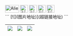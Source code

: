 <div class="image-row">
<img src="https://cdn.jsdelivr.net/gh/baib-web/img/Android-Emblem.png" alt="Alien Monster" width="45" height="25" />
<img src="https://cdn.jsdelivr.net/gh/baib-web/img/ne6ukkej06t71.png" alt="Alien Monster" width="25" height="25" />
<img src="https://cdn.jsdelivr.net/gh/baib-web/img/Apple%20Store.png" alt="Alien Monster" width="25" height="25" />
<img src="https://cdn.jsdelivr.net/gh/baib-web/img/Finder_Icon_macOS_Big_Sur.png" alt="Alien Monster" width="25" height="25" />
<img src="https://cdn.jsdelivr.net/gh/baib-web/img/OS-Linux-icon.png" alt="Alien Monster" width="25" height="25" />
</div>
```
[![](图片地址)](超链接地址)
```



| ![](https://3acf33aa.telegraph-image-bnz.pages.dev/file/f959f77abb5efafdb3b3b.png) | ![](https://cdn.jsdelivr.net/gh/baib-web/img/%E6%A0%87%E9%A2%98-1.png) | ![](https://cdn.jsdelivr.net/gh/baib-web/img/get-it-on-github.png) |
| ---------------------------------------------------------------------------------- | ---------------------------------------------------------------------- | ------------------------------------------------------------------ |


